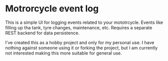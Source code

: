 Motrorcycle event log
============

This is a simple UI for logging events related to your mototrcycle. Events like filling up tha tank, tyre changes, maintenance, etc. Requires a separate REST backend for data persistence. 

I've created this as a hobby project and only for my personal use. I have nothing against someone using it or forking the project, but I am currently not interested making this more suitable for general use. 
